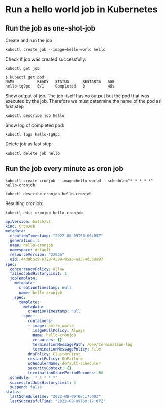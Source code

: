 # Run a hello world job in Kubernetes

## Run the job as one-shot-job

Create and run the job

```shell
kubectl create job --image=hello-world hello
```

Check if job was created successfully:

```shell
kubectl get job
```

```shell
$ kubectl get pod
NAME          READY   STATUS      RESTARTS   AGE
hello-tg9pc   0/1     Completed   0          48s
```

Show output of job. The job itself has no output but the pod that was executed by the job. Therefore we must determine the name of the pod as first step

```shell
kubectl describe job hello
```

Show log of completed pod:

```shell
kubectl logs hello-tg9pc
```

Delete job as last step:

```shell
kubectl delete job hello
```

## Run the job every minute as cron job

```shell
kubectl create cronjob --image=hello-world --schedule="* * * * *" hello-cronjob
```

```shell
kubectl describe cronjob hello-cronjob
```

Resulting cronjob:

```shell
kubectl edit cronjob hello-cronjob
```

```yaml
apiVersion: batch/v1
kind: CronJob
metadata:
  creationTimestamp: "2022-08-09T08:06:09Z"
  generation: 3
  name: hello-cronjob
  namespace: default
  resourceVersion: "22936"
  uid: 44d9b5c9-6728-4590-85a6-aa374d5d8a97
spec:
  concurrencyPolicy: Allow
  failedJobsHistoryLimit: 1
  jobTemplate:
    metadata:
      creationTimestamp: null
      name: hello-cronjob
    spec:
      template:
        metadata:
          creationTimestamp: null
        spec:
          containers:
          - image: hello-world
            imagePullPolicy: Always
            name: hello-cronjob
            resources: {}
            terminationMessagePath: /dev/termination-log
            terminationMessagePolicy: File
          dnsPolicy: ClusterFirst
          restartPolicy: OnFailure
          schedulerName: default-scheduler
          securityContext: {}
          terminationGracePeriodSeconds: 30
  schedule: '* * * * *'
  successfulJobsHistoryLimit: 3
  suspend: false
status:
  lastScheduleTime: "2022-08-09T08:17:00Z"
  lastSuccessfulTime: "2022-08-09T08:17:07Z"

```